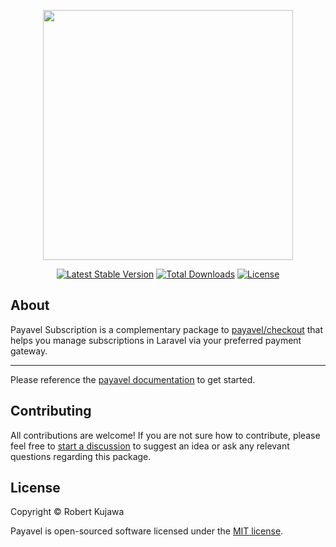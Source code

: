 <p align="center"><a href="https://payavel.com" target="_blank"><img src="https://user-images.githubusercontent.com/13485445/223704901-8c2754c6-0890-486f-ab4a-6bf551119374.svg" width="400"></a></p>

<p align="center">
<a href="https://packagist.org/packages/payavel/subscription"><img src="https://img.shields.io/packagist/v/payavel/subscription" alt="Latest Stable Version"></a>
<a href="https://packagist.org/packages/payavel/subscription"><img src="https://img.shields.io/packagist/dt/payavel/subscription" alt="Total Downloads"></a>
<a href="https://packagist.org/packages/payavel/subscription"><img src="https://img.shields.io/packagist/l/payavel/subscription" alt="License"></a>
<!-- <a href="https://github.com/payavel/subscription/actions/workflows/run-tests.yml"><img src="https://github.com/payavel/subscription/actions/workflows/run-tests.yml/badge.svg" alt="Build Status"></a> -->
</p>

## About
Payavel Subscription is a complementary package to [payavel/checkout](https://github.com/payavel/checkout) that helps you manage subscriptions in Laravel via your preferred payment gateway.

---

Please reference the [payavel documentation](https://payavel.com) to get started.
## Contributing
All contributions are welcome! If you are not sure how to contribute, please feel free to [start a discussion](https://github.com/payavel/subscription/discussions) to suggest an idea or ask any relevant questions regarding this package.

## License

Copyright © Robert Kujawa

Payavel is open-sourced software licensed under the [MIT license](LICENSE.md).
